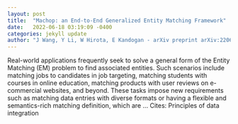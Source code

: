 ```yaml
---
layout: post
title:  "Machop: an End-to-End Generalized Entity Matching Framework"
date:   2022-06-18 03:19:09 -0400
categories: jekyll update
author: "J Wang, Y Li, W Hirota, E Kandogan - arXiv preprint arXiv:2206.04853, 2022"
---
```

Real-world applications frequently seek to solve a general form of the Entity Matching (EM) problem to find associated entities. Such scenarios include matching jobs to candidates in job targeting, matching students with courses in online education, matching products with user reviews on e-commercial websites, and beyond. These tasks impose new requirements such as matching data entries with diverse formats or having a flexible and semantics-rich matching definition, which are …
Cites: ‪Principles of data integration‬  